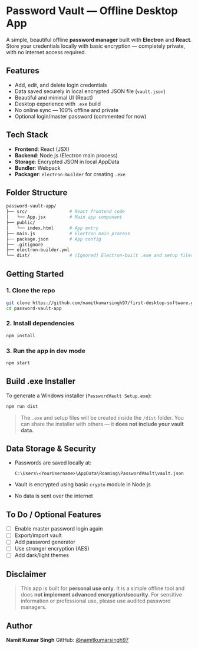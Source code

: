 # Password Vault — Offline Desktop App

A simple, beautiful offline **password manager** built with **Electron** and **React**.
Store your credentials locally with basic encryption — completely private, with no internet access required.

## Features

- Add, edit, and delete login credentials
- Data saved securely in local encrypted JSON file (`vault.json`)
- Beautiful and minimal UI (React)
- Desktop experience with `.exe` build
- No online sync — 100% offline and private
- Optional login/master password (commented for now)

## Tech Stack

- **Frontend**: React (JSX)
- **Backend**: Node.js (Electron main process)
- **Storage**: Encrypted JSON in local AppData
- **Bundler**: Webpack
- **Packager**: `electron-builder` for creating `.exe`

## Folder Structure

```bash
password-vault-app/
├── src/                # React frontend code
│   └── App.jsx         # Main app component
├── public/
│   └── index.html      # App entry
├── main.js             # Electron main process
├── package.json        # App config
├── .gitignore
├── electron-builder.yml
└── dist/               # (Ignored) Electron-built .exe and setup files
```

## Getting Started

### 1. Clone the repo

```bash
git clone https://github.com/namitkumarsingh97/first-desktop-software.git
cd password-vault-app
```

### 2. Install dependencies

```bash
npm install
```

### 3. Run the app in dev mode

```bash
npm start
```

## Build .exe Installer

To generate a Windows installer (`PasswordVault Setup.exe`):

```bash
npm run dist
```

> The `.exe` and setup files will be created inside the `/dist` folder.
> You can share the installer with others — it **does not include your vault data.**

## Data Storage & Security

- Passwords are saved locally at:

  ```
  C:\Users\<YourUsername>\AppData\Roaming\PasswordVault\vault.json
  ```

- Vault is encrypted using basic `crypto` module in Node.js
- No data is sent over the internet

## To Do / Optional Features

- [ ] Enable master password login again
- [ ] Export/import vault
- [ ] Add password generator
- [ ] Use stronger encryption (AES)
- [ ] Add dark/light themes

## Disclaimer

> This app is built for **personal use only**.
> It is a simple offline tool and does **not implement advanced encryption/security**.
> For sensitive information or professional use, please use audited password managers.

## Author

**Namit Kumar Singh**
GitHub: [@namitkumarsingh97](https://github.com/namitkumarsingh97)
